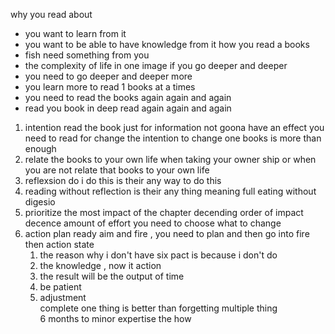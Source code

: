 why you read about 
- you want to learn from it  
- you want to be able to have knowledge from it 
how you read a books 
- fish  need something from you  
- the complexity of life in one image  if you go deeper and deeper  
- you need to go deeper and deeper more 
- you learn more to read 1 books at a times 
- you need to read the books again  again and again 
- read you book in  deep  read again again  and again 
1. intention  read the book just for information  not goona have an effect  you need to read for change the intention to change one books is more than enough 
2. relate the books to your own life  when taking your owner ship or when you are not relate that books to your own life 
3. reflexsion do i  do this is their any way to do this 
4. reading without reflection is their any thing  meaning full  eating without digesio 
5. prioritize  the most impact of the chapter decending order of impact  decence amount of effort you need to choose what to change  
6. action plan  ready aim and fire  , you need to plan and then go into fire then action state  
	1. the reason why i don't  have  six pact is because i don't do  
	2. the knowledge  , now it action  
	3. the result will be the  output of time 
	4. be patient
	5. adjustment  
complete one thing is better than forgetting  multiple  thing  
6 months to minor  expertise 
the how  